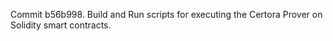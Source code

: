 Commit b56b998.                    Build and Run scripts for executing the Certora Prover on Solidity smart contracts.